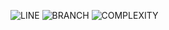 ![LINE](https://img.shields.io/badge/line--coverage-94%25-brightgreen.svg)
![BRANCH](https://img.shields.io/badge/branch--coverage-58%25-orange.svg)
![COMPLEXITY](https://img.shields.io/badge/complexity-1.28-brightgreen.svg)
